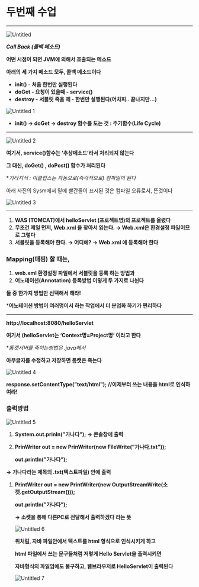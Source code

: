 # 두번째 수업

---

![Untitled](https://user-images.githubusercontent.com/80089860/158408792-9045d12c-afec-4fcc-91e0-f451d84d90ef.png)

***Call Back (콜백 메소드)***

**어떤 시점이 되면 JVM에 의해서 호출되는 메소드**

**아래의 세 가지 메소드 모두, 콜백 메소드이다**

- **init() - 처음 한번만 실행된다**
- **doGet - 요청이 있을때 - service()**
- **destroy - 서블릿 죽을 떼 - 한번만 실행된다(어차피.. 끝나지만...)**

![Untitled 1](https://user-images.githubusercontent.com/80089860/158408827-645f6251-9a97-4b70-8606-dae1734ce124.png)

- **init() → doGet → destroy 함수를 도는 것 : 주기함수(Life Cycle)**

---

![Untitled 2](https://user-images.githubusercontent.com/80089860/158408856-ca16af35-1e5d-41a4-935e-48884f22680e.png)

**여기서, service()함수는 ‘추상메소드’라서 처리되지 않는다**

**그 대신, doGet() , doPost() 함수가 처리된다**

**기타지식 : 이클립스는 자동으로(즉각적으로) 컴파일이 된다*

아래 사진의 Sysm에서 밑에 빨간줄이 표시된 것은 컴파일 오류로서, 뜬것이다

![Untitled 3](https://user-images.githubusercontent.com/80089860/158408874-db949233-f0a1-425a-877b-92bd9ed4d6d1.png)

---

1. **WAS (TOMCAT)에서 helloServlet (프로젝트명)의 프로젝트를 올렸다**
2. **무조건 제일 먼저, Web.xml 을 찾아서 읽는다. → Web.xml은 환경설정 파일이므로 그렇다**
3. **서블릿을 등록해야 한다. → 어디에? → Web.xml 에 등록해야 한다**

### Mapping(매핑) 할 때는,

1. **web.xml 환경설정 파일에서 서블릿을 등록 하는 방법과**
2. **어노테이션(Annotation) 등록방법 이렇게 두 가지로 나뉜다**

**둘 중 한가지 방법만 선택해서 해라!**

***어노테이션 방법이 여러명이서 하는 작업에서 더 분업화 하기가 편리하다**

---

**http://localhost:8080/helloServlet**

**여기서 (helloServlet는 ‘Context명=Project명‘ 이라고 한다**

**톰캣서버를 죽이는방법은 *.java에서**

**아무글자를 수정하고 저장하면 톰캣은 죽는다**

![Untitled 4](https://user-images.githubusercontent.com/80089860/158408907-a2c41561-b047-4337-853c-45f0341c55b0.png)

**response.setContentType("text/html"); //이제부터 쓰는 내용을 html로 인식하여라!**

### 출력방법

![Untitled 5](https://user-images.githubusercontent.com/80089860/158408938-3340ec73-bcd5-4eed-b106-d65c9da8718c.png)

1. **System.out.prinln(”가나다”); → 콘솔창에 출력**

1. **PrinWriter out = new PrinWriter(new FileWrite(”가나다.txt”));**

      **out.println(”가나다”);**

**→ 가나다라는 제목의 .txt(텍스트파일) 안에 출력**

1. **PrintWriter out = new PrintWriter(new OutputStreamWrite(소켓.getOutputStream()));**
    
    **out.println(”가나다”);**
    
    **→ 소켓을 통해 다른PC로 전달해서 출력하겠다 라는 뜻**
    
    ![Untitled 6](https://user-images.githubusercontent.com/80089860/158408982-7d2b58af-f4d8-4864-9de5-86f8ff337fa7.png)
    
    **위처럼, 자바 파일안에서 텍스트를 html 형식으로 인식시키게 하고**
    
    **html 파일에서 쓰는 문구들처럼 저렇게 Hello Servlet을 출력시키면**
    
    **자바형식의 파일임에도 불구하고, 웹브라우저로 HelloServlet이 출력된다**
    
    ![Untitled 7](https://user-images.githubusercontent.com/80089860/158409013-04e752cb-8a35-4368-93b8-c1e7bba05bee.png)
